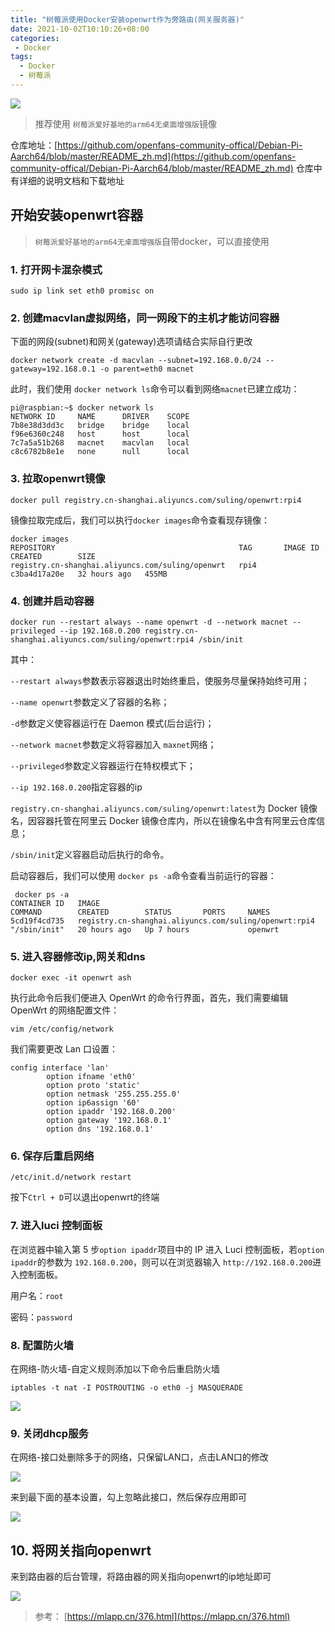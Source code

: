 ```yaml
---
title: "树莓派使用Docker安装openwrt作为旁路由(网关服务器)"
date: 2021-10-02T10:10:26+08:00
categories:
 - Docker
tags:
  - Docker
  - 树莓派
---
```


![](https://picture-czy.oss-cn-beijing.aliyuncs.com/homeLinux/image-20210821194614451.png#crop=0&crop=0&crop=1&crop=1&id=XYpef&originHeight=876&originWidth=1913&originalType=binary&ratio=1&rotation=0&showTitle=false&status=done&style=none&title=)

> 推荐使用 `树莓派爱好基地的arm64无桌面增强版`镜像


仓库地址：[https://github.com/openfans-community-offical/Debian-Pi-Aarch64/blob/master/README_zh.md](https://github.com/openfans-community-offical/Debian-Pi-Aarch64/blob/master/README_zh.md)
仓库中有详细的说明文档和下载地址

## 开始安装openwrt容器

> `树莓派爱好基地的arm64无桌面增强版`自带docker，可以直接使用


### 1. 打开网卡混杂模式

```shell
sudo ip link set eth0 promisc on
```

### 2. 创建macvlan虚拟网络，同一网段下的主机才能访问容器

下面的网段(subnet)和网关(gateway)选项请结合实际自行更改

```shell
docker network create -d macvlan --subnet=192.168.0.0/24 --gateway=192.168.0.1 -o parent=eth0 macnet
```

此时，我们使用 `docker network ls`命令可以看到网络`macnet`已建立成功：

```shell
pi@raspbian:~$ docker network ls
NETWORK ID     NAME      DRIVER    SCOPE
7b8e38d3dd3c   bridge    bridge    local
f96e6360c248   host      host      local
7c7a5a51b268   macnet    macvlan   local
c8c6782b8e1e   none      null      local
```

### 3. 拉取openwrt镜像

```shell
docker pull registry.cn-shanghai.aliyuncs.com/suling/openwrt:rpi4
```

镜像拉取完成后，我们可以执行`docker images`命令查看现存镜像：

```shell
docker images
REPOSITORY                                         TAG       IMAGE ID       CREATED        SIZE
registry.cn-shanghai.aliyuncs.com/suling/openwrt   rpi4      c3ba4d17a20e   32 hours ago   455MB
```

### 4. 创建并启动容器

```shell
docker run --restart always --name openwrt -d --network macnet --privileged --ip 192.168.0.200 registry.cn-shanghai.aliyuncs.com/suling/openwrt:rpi4 /sbin/init
```

其中：

`--restart always`参数表示容器退出时始终重启，使服务尽量保持始终可用；

`--name openwrt`参数定义了容器的名称；

`-d`参数定义使容器运行在 Daemon 模式(后台运行)；

`--network macnet`参数定义将容器加入 `maxnet`网络；

`--privileged`参数定义容器运行在特权模式下；

`--ip 192.168.0.200`指定容器的ip

`registry.cn-shanghai.aliyuncs.com/suling/openwrt:latest`为 Docker 镜像名，因容器托管在阿里云 Docker 镜像仓库内，所以在镜像名中含有阿里云仓库信息；

`/sbin/init`定义容器启动后执行的命令。

启动容器后，我们可以使用 `docker ps -a`命令查看当前运行的容器：

```shell
 docker ps -a
CONTAINER ID   IMAGE                                                   COMMAND        CREATED        STATUS       PORTS     NAMES
5cd19f4cd735   registry.cn-shanghai.aliyuncs.com/suling/openwrt:rpi4   "/sbin/init"   20 hours ago   Up 7 hours             openwrt
```

### 5. 进入容器修改ip,网关和dns

```shell
docker exec -it openwrt ash
```

执行此命令后我们便进入 OpenWrt 的命令行界面，首先，我们需要编辑 OpenWrt 的网络配置文件：

```shell
vim /etc/config/network
```

我们需要更改 Lan 口设置：

```shell
config interface 'lan'
        option ifname 'eth0'
        option proto 'static'
        option netmask '255.255.255.0'
        option ip6assign '60'
        option ipaddr '192.168.0.200'
        option gateway '192.168.0.1'
        option dns '192.168.0.1'
```

### 6. 保存后重启网络

```shell
/etc/init.d/network restart
```

按下`Ctrl + D`可以退出openwrt的终端

### 7. 进入luci 控制面板

在浏览器中输入第 5 步`option ipaddr`项目中的 IP 进入 Luci 控制面板，若`option ipaddr`的参数为 `192.168.0.200`，则可以在浏览器输入 `http://192.168.0.200`进入控制面板。

用户名：`root`

密码：`password`

### 8. 配置防火墙

在网络-防火墙-自定义规则添加以下命令后重启防火墙

```shell
iptables -t nat -I POSTROUTING -o eth0 -j MASQUERADE
```

![](https://picture-czy.oss-cn-beijing.aliyuncs.com/homeLinux/image-20210821192955982.png#crop=0&crop=0&crop=1&crop=1&id=nUNmi&originHeight=646&originWidth=1916&originalType=binary&ratio=1&rotation=0&showTitle=false&status=done&style=none&title=)

### 9. 关闭dhcp服务

在网络-接口处删除多于的网络，只保留LAN口，点击LAN口的修改

![](https://picture-czy.oss-cn-beijing.aliyuncs.com/homeLinux/image-20210821193540758.png#crop=0&crop=0&crop=1&crop=1&id=lY5Yh&originHeight=663&originWidth=1919&originalType=binary&ratio=1&rotation=0&showTitle=false&status=done&style=none&title=)

来到最下面的基本设置，勾上忽略此接口，然后保存应用即可

![](https://picture-czy.oss-cn-beijing.aliyuncs.com/homeLinux/image-20210821193754276.png#crop=0&crop=0&crop=1&crop=1&id=DuhsP&originHeight=268&originWidth=1668&originalType=binary&ratio=1&rotation=0&showTitle=false&status=done&style=none&title=)

## 10. 将网关指向openwrt

来到路由器的后台管理，将路由器的网关指向openwrt的ip地址即可

![](https://picture-czy.oss-cn-beijing.aliyuncs.com/homeLinux/image-20210821194202478.png#crop=0&crop=0&crop=1&crop=1&id=BZ0JY&originHeight=507&originWidth=1098&originalType=binary&ratio=1&rotation=0&showTitle=false&status=done&style=none&title=)

> 参考： [https://mlapp.cn/376.html](https://mlapp.cn/376.html)

